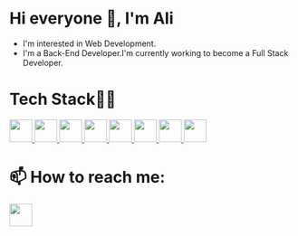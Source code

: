 # Hi everyone 👋, I'm Ali

<!--
**theali29/theali29** is a ✨ _special_ ✨ repository because its `README.md` (this file) appears on your GitHub profile.

Here are some ideas to get you started:

- 🔭 I’m currently working on ...
- 🌱 I’m currently learning ...
- 👯 I’m looking to collaborate on ...
- 🤔 I’m looking for help with ...
- 💬 Ask me about ...
- 📫 How to reach me: ...
- 😄 Pronouns: ...
- ⚡ Fun fact: ...
-->



* I'm interested in Web Development.
* I'm a Back-End Developer.I'm currently working to become a Full Stack Developer.






# Tech Stack🧑‍💻
<a href='https://www.w3schools.com/cpp/'>
<img src='https://upload.wikimedia.org/wikipedia/commons/thumb/1/18/ISO_C%2B%2B_Logo.svg/1822px-ISO_C%2B%2B_Logo.svg.png' width=40px height=40px>
</a>
<a href='https://www.w3schools.com/python/'>
<img src='https://upload.wikimedia.org/wikipedia/commons/thumb/0/0a/Python.svg/1200px-Python.svg.png' width=40px height=40px>
</a>

<a href='https://www.w3schools.com/html/'>
<img src='https://cdn-icons-png.flaticon.com/128/5968/5968267.png' width=40px height=40px>
</a>
<a href='https://www.w3schools.com/css/'>
<img src='https://cdn-icons-png.flaticon.com/128/5968/5968242.png' width=40px height=40px>
</a>
<a href='https://www.w3schools.com/js/'>
<img src='https://cdn-icons-png.flaticon.com/128/5968/5968292.png' width=40px height=40px>
</a>
<a href='https://www.w3schools.com/mysql/default.asp'>
<img src='https://www.freepnglogos.com/uploads/logo-mysql-png/logo-mysql-mysql-logo-png-transparent-svg-vector-bie-supply-2.png' width=40px height=40px>
</a>

<a href='https://reactjs.org/'>
<img src='https://user-images.githubusercontent.com/102479564/190199396-37dffeba-9584-4286-be77-3551dc4ab494.png' width=40px height=40px>
</a>

<a href='https://www.w3schools.com/nodejs/'>
<img src='https://nodejs.org/static/images/logo.svg' width=40px height=40px>
</a>





# 📫 How to reach me:
<a href='https://twitter.com/aly_2912'>
<img src='https://upload.wikimedia.org/wikipedia/commons/thumb/4/4f/Twitter-logo.svg/2491px-Twitter-logo.svg.png' width=40px height=40px>
</a>
